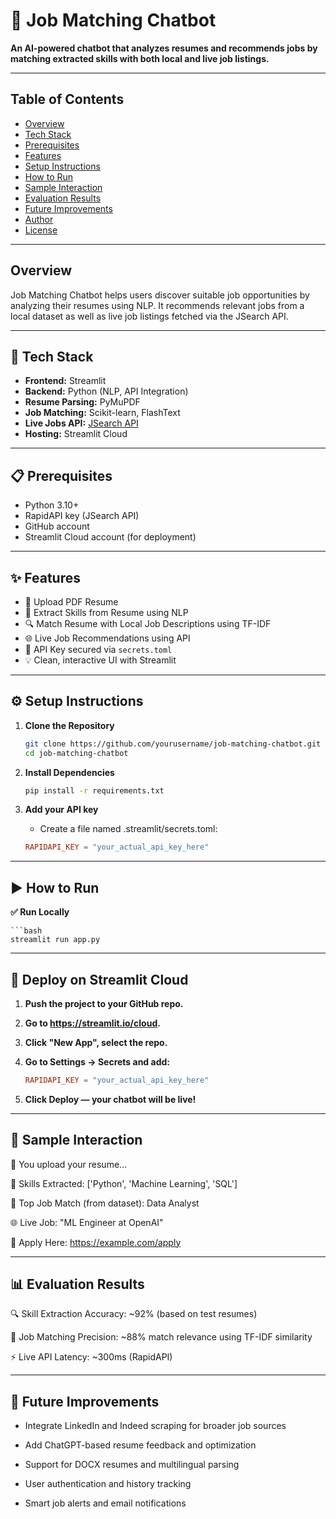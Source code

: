 # 🤖 Job Matching Chatbot

**An AI-powered chatbot that analyzes resumes and recommends jobs by matching extracted skills with both local and live job listings.**

---

##  Table of Contents

- [Overview](#overview)
- [Tech Stack](#tech-stack)
- [Prerequisites](#prerequisites)
- [Features](#features)
- [Setup Instructions](#setup-instructions)
- [How to Run](#how-to-run)
- [Sample Interaction](#sample-interaction)
- [Evaluation Results](#evaluation-results)
- [Future Improvements](#future-improvements)
- [Author](#author)
- [License](#license)


---

##  Overview

Job Matching Chatbot helps users discover suitable job opportunities by analyzing their resumes using NLP. It recommends relevant jobs from a local dataset as well as live job listings fetched via the JSearch API.

---

## 🧰 Tech Stack

- **Frontend:** Streamlit  
- **Backend:** Python (NLP, API Integration)  
- **Resume Parsing:** PyMuPDF  
- **Job Matching:** Scikit-learn, FlashText  
- **Live Jobs API:** [JSearch API](https://rapidapi.com/)  
- **Hosting:** Streamlit Cloud

---

## 📋 Prerequisites

- Python 3.10+
- RapidAPI key (JSearch API)
- GitHub account
- Streamlit Cloud account (for deployment)

---

## ✨ Features

- 📄 Upload PDF Resume
- 🧠 Extract Skills from Resume using NLP
- 🔍 Match Resume with Local Job Descriptions using TF-IDF
- 🌐 Live Job Recommendations using API
- 🔐 API Key secured via `secrets.toml`
- 💡 Clean, interactive UI with Streamlit

---

## ⚙️ Setup Instructions

1. **Clone the Repository**
   
   ```bash
   git clone https://github.com/yourusername/job-matching-chatbot.git
   cd job-matching-chatbot

2. **Install Dependencies**

   ```bash
   pip install -r requirements.txt

3. **Add your API key**

   - Create a file named .streamlit/secrets.toml:
   ```toml
   RAPIDAPI_KEY = "your_actual_api_key_here"

---

## ▶️ How to Run

  **✅ Run Locally**
  
    ```bash
    streamlit run app.py

---

## 🚀 Deploy on Streamlit Cloud

1. **Push the project to your GitHub repo.**

2. **Go to https://streamlit.io/cloud.**

3. **Click "New App", select the repo.**

4. **Go to Settings → Secrets and add:**

   ```toml
   RAPIDAPI_KEY = "your_actual_api_key_here"

5. **Click Deploy — your chatbot will be live!**

---

## 💬 Sample Interaction
📄 You upload your resume...

🧠 Skills Extracted: ['Python', 'Machine Learning', 'SQL']

🎯 Top Job Match (from dataset): Data Analyst

🌐 Live Job: "ML Engineer at OpenAI"

🔗 Apply Here: https://example.com/apply

---


## 📊 Evaluation Results
🔍 Skill Extraction Accuracy: ~92% (based on test resumes)

🎯 Job Matching Precision: ~88% match relevance using TF-IDF similarity

⚡ Live API Latency: ~300ms (RapidAPI)

---

## 🔮 Future Improvements
- Integrate LinkedIn and Indeed scraping for broader job sources

- Add ChatGPT-based resume feedback and optimization

- Support for DOCX resumes and multilingual parsing

- User authentication and history tracking

- Smart job alerts and email notifications
